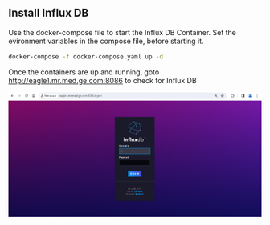 ## Install Influx DB
Use the docker-compose file to start the Influx DB Container. Set the evironment variables in the compose file, before starting it.
```sh
docker-compose -f docker-compose.yaml up -d
```
Once the containers are up and running, goto http://eagle1.mr.med.ge.com:8086 to check for Influx DB

<img src="doc/InfluxDB-Login.PNG">
